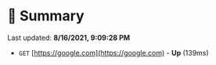 # 📖 Summary
Last updated: **8/16/2021, 9:09:28 PM**

- `GET` [https://google.com](https://google.com) - **Up** (139ms)
